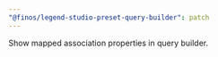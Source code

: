 ```yaml
---
"@finos/legend-studio-preset-query-builder": patch
---
```


Show mapped association properties in query builder.